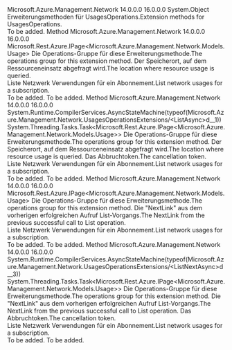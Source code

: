 <Type Name="UsagesOperationsExtensions" FullName="Microsoft.Azure.Management.Network.UsagesOperationsExtensions">
  <TypeSignature Language="C#" Value="public static class UsagesOperationsExtensions" />
  <TypeSignature Language="ILAsm" Value=".class public auto ansi abstract sealed beforefieldinit UsagesOperationsExtensions extends System.Object" />
  <TypeSignature Language="DocId" Value="T:Microsoft.Azure.Management.Network.UsagesOperationsExtensions" />
  <TypeSignature Language="VB.NET" Value="Public Module UsagesOperationsExtensions" />
  <TypeSignature Language="F#" Value="type UsagesOperationsExtensions = class" />
  <AssemblyInfo>
    <AssemblyName>Microsoft.Azure.Management.Network</AssemblyName>
    <AssemblyVersion>14.0.0.0</AssemblyVersion>
    <AssemblyVersion>16.0.0.0</AssemblyVersion>
  </AssemblyInfo>
  <Base>
    <BaseTypeName>System.Object</BaseTypeName>
  </Base>
  <Interfaces />
  <Docs>
    <summary>
            <span data-ttu-id="66bb7-101">Erweiterungsmethoden für UsagesOperations.</span><span class="sxs-lookup"><span data-stu-id="66bb7-101">Extension methods for UsagesOperations.</span></span>
            </summary>
    <remarks>To be added.</remarks>
  </Docs>
  <Members>
    <Member MemberName="List">
      <MemberSignature Language="C#" Value="public static Microsoft.Rest.Azure.IPage&lt;Microsoft.Azure.Management.Network.Models.Usage&gt; List (this Microsoft.Azure.Management.Network.IUsagesOperations operations, string location);" />
      <MemberSignature Language="ILAsm" Value=".method public static hidebysig class Microsoft.Rest.Azure.IPage`1&lt;class Microsoft.Azure.Management.Network.Models.Usage&gt; List(class Microsoft.Azure.Management.Network.IUsagesOperations operations, string location) cil managed" />
      <MemberSignature Language="DocId" Value="M:Microsoft.Azure.Management.Network.UsagesOperationsExtensions.List(Microsoft.Azure.Management.Network.IUsagesOperations,System.String)" />
      <MemberSignature Language="VB.NET" Value="&lt;Extension()&gt;&#xA;Public Function List (operations As IUsagesOperations, location As String) As IPage(Of Usage)" />
      <MemberSignature Language="F#" Value="static member List : Microsoft.Azure.Management.Network.IUsagesOperations * string -&gt; Microsoft.Rest.Azure.IPage&lt;Microsoft.Azure.Management.Network.Models.Usage&gt;" Usage="Microsoft.Azure.Management.Network.UsagesOperationsExtensions.List (operations, location)" />
      <MemberType>Method</MemberType>
      <AssemblyInfo>
        <AssemblyName>Microsoft.Azure.Management.Network</AssemblyName>
        <AssemblyVersion>14.0.0.0</AssemblyVersion>
        <AssemblyVersion>16.0.0.0</AssemblyVersion>
      </AssemblyInfo>
      <ReturnValue>
        <ReturnType>Microsoft.Rest.Azure.IPage&lt;Microsoft.Azure.Management.Network.Models.Usage&gt;</ReturnType>
      </ReturnValue>
      <Parameters>
        <Parameter Name="operations" Type="Microsoft.Azure.Management.Network.IUsagesOperations" RefType="this" />
        <Parameter Name="location" Type="System.String" />
      </Parameters>
      <Docs>
        <param name="operations">
            <span data-ttu-id="66bb7-102">Die Operations-Gruppe für diese Erweiterungsmethode.</span><span class="sxs-lookup"><span data-stu-id="66bb7-102">The operations group for this extension method.</span></span>
            </param>
        <param name="location">
            <span data-ttu-id="66bb7-103">Der Speicherort, auf dem Ressourceneinsatz abgefragt wird.</span><span class="sxs-lookup"><span data-stu-id="66bb7-103">The location where resource usage is queried.</span></span>
            </param>
        <summary>
            <span data-ttu-id="66bb7-104">Liste Netzwerk Verwendungen für ein Abonnement.</span><span class="sxs-lookup"><span data-stu-id="66bb7-104">List network usages for a subscription.</span></span>
            </summary>
        <returns>To be added.</returns>
        <remarks>To be added.</remarks>
      </Docs>
    </Member>
    <Member MemberName="ListAsync">
      <MemberSignature Language="C#" Value="public static System.Threading.Tasks.Task&lt;Microsoft.Rest.Azure.IPage&lt;Microsoft.Azure.Management.Network.Models.Usage&gt;&gt; ListAsync (this Microsoft.Azure.Management.Network.IUsagesOperations operations, string location, System.Threading.CancellationToken cancellationToken = null);" />
      <MemberSignature Language="ILAsm" Value=".method public static hidebysig class System.Threading.Tasks.Task`1&lt;class Microsoft.Rest.Azure.IPage`1&lt;class Microsoft.Azure.Management.Network.Models.Usage&gt;&gt; ListAsync(class Microsoft.Azure.Management.Network.IUsagesOperations operations, string location, valuetype System.Threading.CancellationToken cancellationToken) cil managed" />
      <MemberSignature Language="DocId" Value="M:Microsoft.Azure.Management.Network.UsagesOperationsExtensions.ListAsync(Microsoft.Azure.Management.Network.IUsagesOperations,System.String,System.Threading.CancellationToken)" />
      <MemberSignature Language="F#" Value="static member ListAsync : Microsoft.Azure.Management.Network.IUsagesOperations * string * System.Threading.CancellationToken -&gt; System.Threading.Tasks.Task&lt;Microsoft.Rest.Azure.IPage&lt;Microsoft.Azure.Management.Network.Models.Usage&gt;&gt;" Usage="Microsoft.Azure.Management.Network.UsagesOperationsExtensions.ListAsync (operations, location, cancellationToken)" />
      <MemberType>Method</MemberType>
      <AssemblyInfo>
        <AssemblyName>Microsoft.Azure.Management.Network</AssemblyName>
        <AssemblyVersion>14.0.0.0</AssemblyVersion>
        <AssemblyVersion>16.0.0.0</AssemblyVersion>
      </AssemblyInfo>
      <Attributes>
        <Attribute>
          <AttributeName>System.Runtime.CompilerServices.AsyncStateMachine(typeof(Microsoft.Azure.Management.Network.UsagesOperationsExtensions/&lt;ListAsync&gt;d__1))</AttributeName>
        </Attribute>
      </Attributes>
      <ReturnValue>
        <ReturnType>System.Threading.Tasks.Task&lt;Microsoft.Rest.Azure.IPage&lt;Microsoft.Azure.Management.Network.Models.Usage&gt;&gt;</ReturnType>
      </ReturnValue>
      <Parameters>
        <Parameter Name="operations" Type="Microsoft.Azure.Management.Network.IUsagesOperations" RefType="this" />
        <Parameter Name="location" Type="System.String" />
        <Parameter Name="cancellationToken" Type="System.Threading.CancellationToken" />
      </Parameters>
      <Docs>
        <param name="operations">
            <span data-ttu-id="66bb7-105">Die Operations-Gruppe für diese Erweiterungsmethode.</span><span class="sxs-lookup"><span data-stu-id="66bb7-105">The operations group for this extension method.</span></span>
            </param>
        <param name="location">
            <span data-ttu-id="66bb7-106">Der Speicherort, auf dem Ressourceneinsatz abgefragt wird.</span><span class="sxs-lookup"><span data-stu-id="66bb7-106">The location where resource usage is queried.</span></span>
            </param>
        <param name="cancellationToken">
            <span data-ttu-id="66bb7-107">Das Abbruchtoken.</span><span class="sxs-lookup"><span data-stu-id="66bb7-107">The cancellation token.</span></span>
            </param>
        <summary>
            <span data-ttu-id="66bb7-108">Liste Netzwerk Verwendungen für ein Abonnement.</span><span class="sxs-lookup"><span data-stu-id="66bb7-108">List network usages for a subscription.</span></span>
            </summary>
        <returns>To be added.</returns>
        <remarks>To be added.</remarks>
      </Docs>
    </Member>
    <Member MemberName="ListNext">
      <MemberSignature Language="C#" Value="public static Microsoft.Rest.Azure.IPage&lt;Microsoft.Azure.Management.Network.Models.Usage&gt; ListNext (this Microsoft.Azure.Management.Network.IUsagesOperations operations, string nextPageLink);" />
      <MemberSignature Language="ILAsm" Value=".method public static hidebysig class Microsoft.Rest.Azure.IPage`1&lt;class Microsoft.Azure.Management.Network.Models.Usage&gt; ListNext(class Microsoft.Azure.Management.Network.IUsagesOperations operations, string nextPageLink) cil managed" />
      <MemberSignature Language="DocId" Value="M:Microsoft.Azure.Management.Network.UsagesOperationsExtensions.ListNext(Microsoft.Azure.Management.Network.IUsagesOperations,System.String)" />
      <MemberSignature Language="VB.NET" Value="&lt;Extension()&gt;&#xA;Public Function ListNext (operations As IUsagesOperations, nextPageLink As String) As IPage(Of Usage)" />
      <MemberSignature Language="F#" Value="static member ListNext : Microsoft.Azure.Management.Network.IUsagesOperations * string -&gt; Microsoft.Rest.Azure.IPage&lt;Microsoft.Azure.Management.Network.Models.Usage&gt;" Usage="Microsoft.Azure.Management.Network.UsagesOperationsExtensions.ListNext (operations, nextPageLink)" />
      <MemberType>Method</MemberType>
      <AssemblyInfo>
        <AssemblyName>Microsoft.Azure.Management.Network</AssemblyName>
        <AssemblyVersion>14.0.0.0</AssemblyVersion>
        <AssemblyVersion>16.0.0.0</AssemblyVersion>
      </AssemblyInfo>
      <ReturnValue>
        <ReturnType>Microsoft.Rest.Azure.IPage&lt;Microsoft.Azure.Management.Network.Models.Usage&gt;</ReturnType>
      </ReturnValue>
      <Parameters>
        <Parameter Name="operations" Type="Microsoft.Azure.Management.Network.IUsagesOperations" RefType="this" />
        <Parameter Name="nextPageLink" Type="System.String" />
      </Parameters>
      <Docs>
        <param name="operations">
            <span data-ttu-id="66bb7-109">Die Operations-Gruppe für diese Erweiterungsmethode.</span><span class="sxs-lookup"><span data-stu-id="66bb7-109">The operations group for this extension method.</span></span>
            </param>
        <param name="nextPageLink">
            <span data-ttu-id="66bb7-110">Die "NextLink" aus dem vorherigen erfolgreichen Aufruf List-Vorgangs.</span><span class="sxs-lookup"><span data-stu-id="66bb7-110">The NextLink from the previous successful call to List operation.</span></span>
            </param>
        <summary>
            <span data-ttu-id="66bb7-111">Liste Netzwerk Verwendungen für ein Abonnement.</span><span class="sxs-lookup"><span data-stu-id="66bb7-111">List network usages for a subscription.</span></span>
            </summary>
        <returns>To be added.</returns>
        <remarks>To be added.</remarks>
      </Docs>
    </Member>
    <Member MemberName="ListNextAsync">
      <MemberSignature Language="C#" Value="public static System.Threading.Tasks.Task&lt;Microsoft.Rest.Azure.IPage&lt;Microsoft.Azure.Management.Network.Models.Usage&gt;&gt; ListNextAsync (this Microsoft.Azure.Management.Network.IUsagesOperations operations, string nextPageLink, System.Threading.CancellationToken cancellationToken = null);" />
      <MemberSignature Language="ILAsm" Value=".method public static hidebysig class System.Threading.Tasks.Task`1&lt;class Microsoft.Rest.Azure.IPage`1&lt;class Microsoft.Azure.Management.Network.Models.Usage&gt;&gt; ListNextAsync(class Microsoft.Azure.Management.Network.IUsagesOperations operations, string nextPageLink, valuetype System.Threading.CancellationToken cancellationToken) cil managed" />
      <MemberSignature Language="DocId" Value="M:Microsoft.Azure.Management.Network.UsagesOperationsExtensions.ListNextAsync(Microsoft.Azure.Management.Network.IUsagesOperations,System.String,System.Threading.CancellationToken)" />
      <MemberSignature Language="F#" Value="static member ListNextAsync : Microsoft.Azure.Management.Network.IUsagesOperations * string * System.Threading.CancellationToken -&gt; System.Threading.Tasks.Task&lt;Microsoft.Rest.Azure.IPage&lt;Microsoft.Azure.Management.Network.Models.Usage&gt;&gt;" Usage="Microsoft.Azure.Management.Network.UsagesOperationsExtensions.ListNextAsync (operations, nextPageLink, cancellationToken)" />
      <MemberType>Method</MemberType>
      <AssemblyInfo>
        <AssemblyName>Microsoft.Azure.Management.Network</AssemblyName>
        <AssemblyVersion>14.0.0.0</AssemblyVersion>
        <AssemblyVersion>16.0.0.0</AssemblyVersion>
      </AssemblyInfo>
      <Attributes>
        <Attribute>
          <AttributeName>System.Runtime.CompilerServices.AsyncStateMachine(typeof(Microsoft.Azure.Management.Network.UsagesOperationsExtensions/&lt;ListNextAsync&gt;d__3))</AttributeName>
        </Attribute>
      </Attributes>
      <ReturnValue>
        <ReturnType>System.Threading.Tasks.Task&lt;Microsoft.Rest.Azure.IPage&lt;Microsoft.Azure.Management.Network.Models.Usage&gt;&gt;</ReturnType>
      </ReturnValue>
      <Parameters>
        <Parameter Name="operations" Type="Microsoft.Azure.Management.Network.IUsagesOperations" RefType="this" />
        <Parameter Name="nextPageLink" Type="System.String" />
        <Parameter Name="cancellationToken" Type="System.Threading.CancellationToken" />
      </Parameters>
      <Docs>
        <param name="operations">
            <span data-ttu-id="66bb7-112">Die Operations-Gruppe für diese Erweiterungsmethode.</span><span class="sxs-lookup"><span data-stu-id="66bb7-112">The operations group for this extension method.</span></span>
            </param>
        <param name="nextPageLink">
            <span data-ttu-id="66bb7-113">Die "NextLink" aus dem vorherigen erfolgreichen Aufruf List-Vorgangs.</span><span class="sxs-lookup"><span data-stu-id="66bb7-113">The NextLink from the previous successful call to List operation.</span></span>
            </param>
        <param name="cancellationToken">
            <span data-ttu-id="66bb7-114">Das Abbruchtoken.</span><span class="sxs-lookup"><span data-stu-id="66bb7-114">The cancellation token.</span></span>
            </param>
        <summary>
            <span data-ttu-id="66bb7-115">Liste Netzwerk Verwendungen für ein Abonnement.</span><span class="sxs-lookup"><span data-stu-id="66bb7-115">List network usages for a subscription.</span></span>
            </summary>
        <returns>To be added.</returns>
        <remarks>To be added.</remarks>
      </Docs>
    </Member>
  </Members>
</Type>